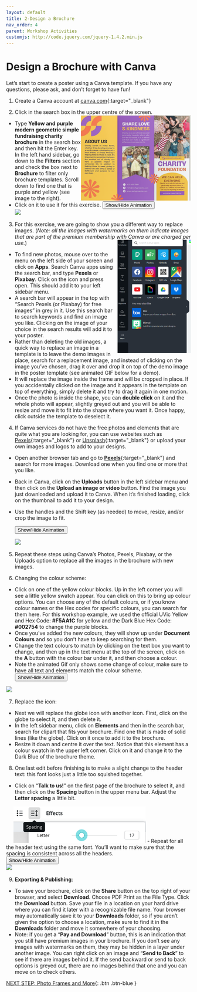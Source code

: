 ```yaml
---
layout: default
title: 2-Design a Brochure
nav_order: 4
parent: Workshop Activities
customjs: http://code.jquery.com/jquery-1.4.2.min.js
---
```

# Design a Brochure with Canva 

Let’s start to create a poster using a Canva template. If you have any questions, please ask, and don’t forget to have fun!

1. Create a Canva account at [canva.com](https://www.canva.com/){:target="_blank"}

2. Click in the search box in the upper centre of the screen. <img src="images/brochure-new.png" style="float:right;width:300px;" alt="purple and yellow tri-fold brochure preview."> 
  - Type **Yellow and purple modern geometric simple fundraising charity brochure** in the search box and then hit the Enter key. In the left hand sidebar, go down to the **Filters** section and check the box next to **Brochure** to filter only brochure templates. Scroll down to find one that is purple and yellow (see image to the right).
  - Click on it to use it for this exercise.
    <button onclick="toggle('gif1')">Show/Hide Animation</button>
    <div id="gif1">
    <img src="images/canva-brochure-0.gif">
    </div> 
3. For this exercise, we are going to show you a different way to replace images. (_Note: all the images with watermarks on them indicate images that are part of the premium membership with Canva or are charged per use._) <img src="images/canva-brochure-04.png" style="float:right;margin-left:10px; width:200px;" alt="pexels and pixabay icons.">
  - To find new photos, mouse over to the menu on the left side of your screen and click on **Apps**. Search Canva apps using the search bar, and type **Pexels** or **Pixabay**. Click on the icon and press open. This should add it to your left sidebar menu. 
  - A search bar will appear in the top with “Search Pexels (or Pixabay) for free images” in grey in it. Use this search bar to search keywords and find an image you like. Clicking on the image of your choice in the search results will add it to your poster. 
  - Rather than deleting the old images, a quick way to replace an image in a template is to leave the demo images in place, search for a replacement image, and instead of clicking on the image you’ve chosen, drag it over and drop it on top of the demo image in the poster template (see animated GIF below for a demo). 
  - It will replace the image inside the frame and will be cropped in place. If you accidentally clicked on the image and it appears in the template on top of everything, simply delete it and try to drag it again in one motion. 
  - Once the photo is inside the shape, you can **double click** on it and the whole photo will appear, slightly greyed out and you will be able to resize and move it to fit into the shape where you want it. Once happy, click outside the template to deselect it. 
 

4. If Canva services do not have the free photos and elements that are quite what you are looking for, you can use websites such as [Pexels](https://www.pexels.com){:target="_blank"} or [Unsplash](https://unsplash.com){:target="_blank"} or upload your own images and logos to add to your designs. 
  - Open another browser tab and go to [**Pexels**](https://www.pexels.com/){:target="_blank"} and search for more images. Download one when you find one or more that you like. 
  - Back in Canva, click on the **Uploads** button in the left sidebar menu and then click on the **Upload an image or video** button. Find the image you just downloaded and upload it to Canva. When it’s finished loading, click on the thumbnail to add it to your design. 
  - Use the handles and the Shift key (as needed) to move, resize, and/or crop the image to fit.

    <button onclick="toggle('gif2')">Show/Hide Animation</button>
    <div id="gif2">
    <img src="images/gifs/canva-brochure-1.gif">
    </div> 

5. Repeat these steps using Canva’s Photos, Pexels, Pixabay, or the Uploads option to replace all the images in the brochure with new images.

6. Changing the colour scheme:
  - Click on one of the yellow colour blocks. Up in the left corner you will see a little yellow swatch appear. You can click on this to bring up colour options. You can choose any of the default colours, or if you know colour names or the Hex codes for specific colours, you can search for them here. For this workshop example, we used the official UVic Yellow and Hex Code: **#F5AA1C** for yellow and the Dark Blue Hex Code: **#002754** to change the purple blocks. 
  - Once you’ve added the new colours, they will show up under **Document Colours** and so you don’t have to keep searching for them.
  - Change the text colours to match by clicking on the text box you want to change, and then up in the text menu at the top of the screen, click on the **A** button with the colour bar under it, and then choose a colour.
   - Note the animated Gif only shows some change of colour, make sure to have all text and elements match the colour scheme. 
   <button onclick="toggle('gif3')">Show/Hide Animation</button>
   <div id="gif3">
   <img src="images/gifs/canva-brochure-3.gif">
   </div> 

7. Replace the icon:
  - Next we will replace the globe icon with  another icon. First, click on the globe to select it, and then delete it.
  - In the left sidebar menu, click on **Elements** and then in the search bar, search for clipart that fits your brochure. Find one that is made of solid lines (like the globe). Click on it once to add it to the brochure. 
  - Resize it down and centre it over the text. Notice that this element has a colour swatch in the upper left corner. Click on it and change it to the Dark Blue of the brochure theme.

8. One last edit before finishing is to make a slight change to the header text: this font looks just a little too squished together.  
- Click on “**Talk to us!**” on the first page of the brochure to select it, and then click on the **Spacing** button in the upper menu bar. Adjust the **Letter spacing** a little bit.   
<img src="images//canva-brochure-08.png" style="margin-left:20px;" alt="editing spacing toolbar.">
- Repeat for all the header text using the same font. You’ll want to make sure that the spacing is consistent across all the headers.<br>
    <button onclick="toggle('gif4')">Show/Hide Animation</button>
    <div id="gif4">
    <img src="images/gifs/canva-brochure-03b.gif">
    </div>

9. **Exporting & Publishing**:
  - To save your brochure, click on the **Share** button on the top right of your browser, and select **Download**. Choose PDF Print as the File Type. Click the **Download** button. Save your file in a location on your hard drive where you can find it later with a recognizable file name. Your browser may automatically save it to your **Downloads** folder, so if you aren’t given the option to choose a location, make sure to find it in the **Downloads** folder and move it somewhere of your choosing.
  - Note: if you get a “**Pay and Download**” button, this is an indication that you still have premium images in your brochure. If you don’t see any images with watermarks on them, they may be hidden in a layer under another image. You can right click on an image and “**Send to Back**” to see if there are images behind it. If the send backward or send to back options is greyed out, there are no images behind that one and you can move on to check others.
  
<script>  

    function toggle(input) {
        var x = document.getElementById(input);
        if (x.style.display === "none") {
            x.style.display = "block";
        } else {
            x.style.display = "none";
        }
    }
</script>

[NEXT STEP: Photo Frames and More](canva-photo-frames.html){: .btn .btn-blue }
